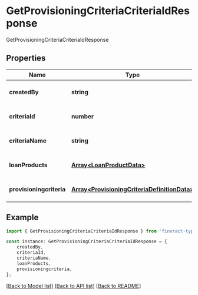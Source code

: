 # GetProvisioningCriteriaCriteriaIdResponse

GetProvisioningCriteriaCriteriaIdResponse

## Properties

Name | Type | Description | Notes
------------ | ------------- | ------------- | -------------
**createdBy** | **string** |  | [optional] [default to undefined]
**criteriaId** | **number** |  | [optional] [default to undefined]
**criteriaName** | **string** |  | [optional] [default to undefined]
**loanProducts** | [**Array&lt;LoanProductData&gt;**](LoanProductData.md) |  | [optional] [default to undefined]
**provisioningcriteria** | [**Array&lt;ProvisioningCriteriaDefinitionData&gt;**](ProvisioningCriteriaDefinitionData.md) |  | [optional] [default to undefined]

## Example

```typescript
import { GetProvisioningCriteriaCriteriaIdResponse } from 'fineract-typescript-client';

const instance: GetProvisioningCriteriaCriteriaIdResponse = {
    createdBy,
    criteriaId,
    criteriaName,
    loanProducts,
    provisioningcriteria,
};
```

[[Back to Model list]](../README.md#documentation-for-models) [[Back to API list]](../README.md#documentation-for-api-endpoints) [[Back to README]](../README.md)
